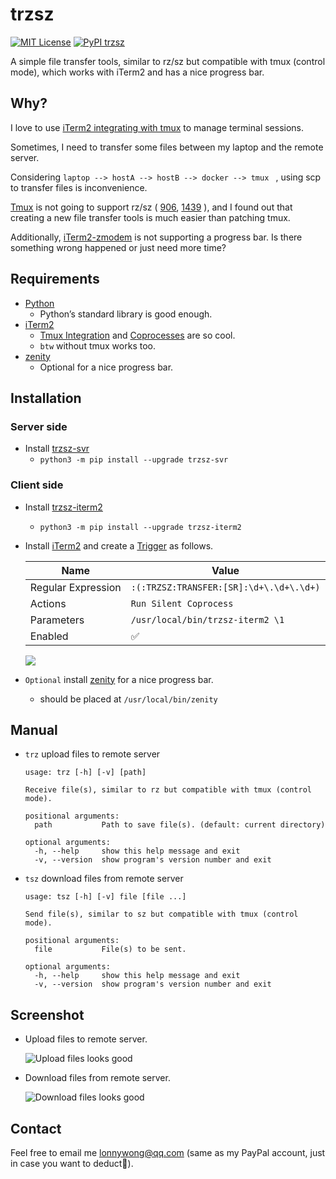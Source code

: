 # trzsz
[![MIT License](https://img.shields.io/badge/license-MIT-green.svg?style=flat)](https://choosealicense.com/licenses/mit/)
[![PyPI trzsz](https://img.shields.io/pypi/v/trzsz?style=flat)](https://pypi.python.org/pypi/trzsz/)

A simple file transfer tools, similar to rz/sz but compatible with tmux (control mode), which works with iTerm2 and has a nice progress bar.


## Why?

I love to use [iTerm2 integrating with tmux](https://iterm2.com/documentation-tmux-integration.html) to manage terminal sessions.

Sometimes, I need to transfer some files between my laptop and the remote server.

Considering `laptop --> hostA --> hostB --> docker --> tmux ` , using scp to transfer files is inconvenience.

[Tmux](https://github.com/tmux/tmux) is not going to support rz/sz ( [906](https://github.com/tmux/tmux/issues/906), [1439](https://github.com/tmux/tmux/issues/1439) ), and I found out that creating a new file transfer tools is much easier than patching tmux.

Additionally, [iTerm2-zmodem](https://github.com/RobberPhex/iTerm2-zmodem) is not supporting a progress bar. Is there something wrong happened or just need more time?


## Requirements
* [Python](https://www.python.org/)
  * Python’s standard library is good enough.
* [iTerm2](https://iterm2.com/index.html)
  * [Tmux Integration](https://iterm2.com/documentation-tmux-integration.html) and [Coprocesses](https://iterm2.com/documentation-coprocesses.html) are so cool.
  * `btw` without tmux works too.
* [zenity](https://github.com/ncruces/zenity)
  * Optional for a nice progress bar.


## Installation

### Server side

* Install [trzsz-svr](https://pypi.org/project/trzsz-svr)
  * `python3 -m pip install --upgrade trzsz-svr`


### Client side

* Install [trzsz-iterm2](https://pypi.org/project/trzsz-iterm2)
  * `python3 -m pip install --upgrade trzsz-iterm2`

* Install [iTerm2](https://iterm2.com/index.html) and create a [Trigger](https://iterm2.com/documentation-triggers.html) as follows.

  | Name | Value |
  | ---- | ---- |
  | Regular Expression | `:(:TRZSZ:TRANSFER:[SR]:\d+\.\d+\.\d+)` |
  | Actions | `Run Silent Coprocess` |
  | Parameters | `/usr/local/bin/trzsz-iterm2 \1` |
  | Enabled | ✅ |

  ![](https://github.com/lonnywong/trzsz/blob/main/screen-shot/config.png?raw=true)


* `Optional` install [zenity](https://github.com/ncruces/zenity) for a nice progress bar.
  * should be placed at `/usr/local/bin/zenity`


## Manual

* `trz` upload files to remote server
  ```
  usage: trz [-h] [-v] [path]

  Receive file(s), similar to rz but compatible with tmux (control mode).

  positional arguments:
    path           Path to save file(s). (default: current directory)

  optional arguments:
    -h, --help     show this help message and exit
    -v, --version  show program's version number and exit
  ```

* `tsz` download files from remote server
  ```
  usage: tsz [-h] [-v] file [file ...]

  Send file(s), similar to sz but compatible with tmux (control mode).

  positional arguments:
    file           File(s) to be sent.

  optional arguments:
    -h, --help     show this help message and exit
    -v, --version  show program's version number and exit
  ```

## Screenshot

* Upload files to remote server.

  ![Upload files looks good](https://github.com/lonnywong/trzsz/blob/main/screen-shot/upload.gif?raw=true)

* Download files from remote server.

  ![Download files looks good](https://github.com/lonnywong/trzsz/blob/main/screen-shot/download.gif?raw=true)


## Contact

Feel free to email me <lonnywong@qq.com> (same as my PayPal account, just in case you want to deduct🤑).
